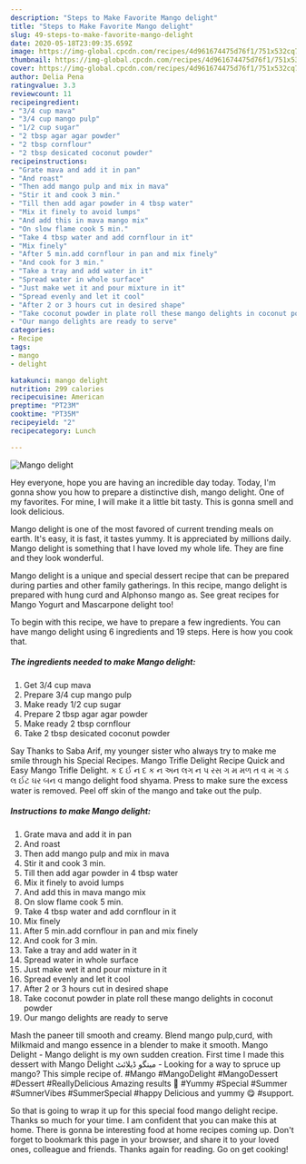 ```yaml
---
description: "Steps to Make Favorite Mango delight"
title: "Steps to Make Favorite Mango delight"
slug: 49-steps-to-make-favorite-mango-delight
date: 2020-05-18T23:09:35.659Z
image: https://img-global.cpcdn.com/recipes/4d961674475d76f1/751x532cq70/mango-delight-recipe-main-photo.jpg
thumbnail: https://img-global.cpcdn.com/recipes/4d961674475d76f1/751x532cq70/mango-delight-recipe-main-photo.jpg
cover: https://img-global.cpcdn.com/recipes/4d961674475d76f1/751x532cq70/mango-delight-recipe-main-photo.jpg
author: Delia Pena
ratingvalue: 3.3
reviewcount: 11
recipeingredient:
- "3/4 cup mava"
- "3/4 cup mango pulp"
- "1/2 cup sugar"
- "2 tbsp agar agar powder"
- "2 tbsp cornflour"
- "2 tbsp desicated coconut powder"
recipeinstructions:
- "Grate mava and add it in pan"
- "And roast"
- "Then add mango pulp and mix in mava"
- "Stir it and cook 3 min."
- "Till then add agar powder in 4 tbsp water"
- "Mix it finely to avoid lumps"
- "And add this in mava mango mix"
- "On slow flame cook 5 min."
- "Take 4 tbsp water and add cornflour in it"
- "Mix finely"
- "After 5 min.add cornflour in pan and mix finely"
- "And cook for 3 min."
- "Take a tray and add water in it"
- "Spread water in whole surface"
- "Just make wet it and pour mixture in it"
- "Spread evenly and let it cool"
- "After 2 or 3 hours cut in desired shape"
- "Take coconut powder in plate roll these mango delights in coconut powder"
- "Our mango delights are ready to serve"
categories:
- Recipe
tags:
- mango
- delight

katakunci: mango delight 
nutrition: 299 calories
recipecuisine: American
preptime: "PT23M"
cooktime: "PT35M"
recipeyield: "2"
recipecategory: Lunch

---
```



![Mango delight](https://img-global.cpcdn.com/recipes/4d961674475d76f1/751x532cq70/mango-delight-recipe-main-photo.jpg)

Hey everyone, hope you are having an incredible day today. Today, I'm gonna show you how to prepare a distinctive dish, mango delight. One of my favorites. For mine, I will make it a little bit tasty. This is gonna smell and look delicious.

Mango delight is one of the most favored of current trending meals on earth. It's easy, it is fast, it tastes yummy. It is appreciated by millions daily. Mango delight is something that I have loved my whole life. They are fine and they look wonderful.

Mango delight is a unique and special dessert recipe that can be prepared during parties and other family gatherings. In this recipe, mango delight is prepared with hung curd and Alphonso mango as. See great recipes for Mango Yogurt and Mascarpone delight too!


To begin with this recipe, we have to prepare a few ingredients. You can have mango delight using 6 ingredients and 19 steps. Here is how you cook that.

<!--inarticleads1-->

##### The ingredients needed to make Mango delight:

1. Get 3/4 cup mava
1. Prepare 3/4 cup mango pulp
1. Make ready 1/2 cup sugar
1. Prepare 2 tbsp agar agar powder
1. Make ready 2 tbsp cornflour
1. Take 2 tbsp desicated coconut powder


Say Thanks to Saba Arif, my younger sister who always try to make me smile through his Special Recipes. Mango Trifle Delight Recipe Quick and Easy Mango Trifle Delight. ક દ ઈ ન દ ક ન અન લગ ન પ રસ ગ મ મળ ત વ મ ગ ડ લ ઈટ ઘર બન વ mango delight food shyama. Press to make sure the excess water is removed. Peel off skin of the mango and take out the pulp. 

<!--inarticleads2-->

##### Instructions to make Mango delight:

1. Grate mava and add it in pan
1. And roast
1. Then add mango pulp and mix in mava
1. Stir it and cook 3 min.
1. Till then add agar powder in 4 tbsp water
1. Mix it finely to avoid lumps
1. And add this in mava mango mix
1. On slow flame cook 5 min.
1. Take 4 tbsp water and add cornflour in it
1. Mix finely
1. After 5 min.add cornflour in pan and mix finely
1. And cook for 3 min.
1. Take a tray and add water in it
1. Spread water in whole surface
1. Just make wet it and pour mixture in it
1. Spread evenly and let it cool
1. After 2 or 3 hours cut in desired shape
1. Take coconut powder in plate roll these mango delights in coconut powder
1. Our mango delights are ready to serve


Mash the paneer till smooth and creamy. Blend mango pulp,curd, with Milkmaid and mango essence in a blender to make it smooth. Mango Delight - Mango delight is my own sudden creation. First time I made this dessert with Mango Delight مینگو ڈیلائٹ - Looking for a way to spruce up mango? This simple recipe of. #Mango #MangoDelight #MangoDessert #Dessert #ReallyDelicious Amazing results 👏 #Yummy #Special #Summer #SumnerVibes #SummerSpecial #happy Delicious and yummy 😋 #support. 

So that is going to wrap it up for this special food mango delight recipe. Thanks so much for your time. I am confident that you can make this at home. There is gonna be interesting food at home recipes coming up. Don't forget to bookmark this page in your browser, and share it to your loved ones, colleague and friends. Thanks again for reading. Go on get cooking!
